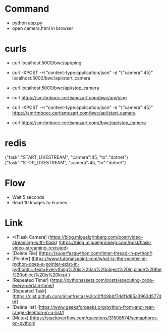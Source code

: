 # Command
- python app.py
- open camera.html in browser

# curls
- curl localhost:5000/bwc/api/ping
- curl -XPOST -H "content-type:application/json" -d "{\"camera\":45}" localhost:5000/bwc/api/start_camera
- curl localhost:5000/bwc/api/stop_camera

- curl https://smrtmbocc.certismozart.com/bwc/api/ping
- curl -XPOST -H "content-type:application/json" -d "{\"camera\":45}" https://smrtmbocc.certismozart.com/bwc/api/start_camera
- curl https://smrtmbocc.certismozart.com//bwc/api/stop_camera

# redis 
{"task":"START_LIVESTREAM", "camera":45, "to":"dotnet"}
{"task":"STOP_LIVESTREAM", "camera":45, "to":"dotnet"}

# Flow
- Wait 5 seconds
- Read 10 Images to Frames



# Link
- *[Flask Camera] (https://blog.miguelgrinberg.com/post/video-streaming-with-flask)
                 (https://blog.miguelgrinberg.com/post/flask-video-streaming-revisited)
- [Delete File] (https://superfastpython.com/timer-thread-in-python/)
- [Pointer] (https://www.tutorialspoint.com/what-is-the-pointer-in-python-does-a-pointer-exist-in-python#:~:text=Everything%20is%20an%20object%20in,place%20the%20object%20is%20kept.)
- [Repeated Timer] (https://pythonassets.com/posts/executing-code-every-certain-time/)
- [Repeated Task] (https://gist.github.com/allanfreitas/e2cd0ff49bbf7ddf1d85a3962d577dbf)
- [Delete list] (https://www.geeksforgeeks.org/python-front-and-rear-range-deletion-in-a-list/)
- [Mutex] (https://stackoverflow.com/questions/31508574/semaphores-on-python)